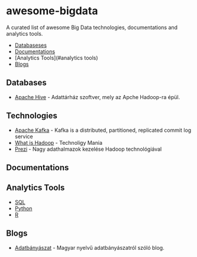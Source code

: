 # awesome-bigdata
A curated list of awesome Big Data technologies, documentations and analytics tools.

- [Databaseses](#databases)
- [Documentations](#documentations)
- [Analytics Tools](#analytics tools)
- [Blogs](#blogs)

## Databases
- [Apache Hive](https://cwiki.apache.org/confluence/display/Hive/GettingStarted) - Adattárház szoftver, mely az Apche Hadoop-ra épül.

## Technologies
- [Apache Kafka](http://kafka.apache.org/documentation.html#introduction) - Kafka is a distributed, partitioned, replicated commit log service
- [What is Hadoop](http://www.technology-mania.com/2011/03/understanding-what-is-hadoop.html) - Technoligy Mania
- [Prezi](https://prezi.com/lyudnveyjfp6/nagy-adathalmazok-kezelese-hadoop-technologiakkal/) - Nagy adathalmazok kezelése Hadoop technológiával

## Documentations

## Analytics Tools
- [SQL](https://github.com/budacsik/awesome-sql)
- [Python](https://github.com/budacsik/awesome-python)
- [R](https://github.com/budacsik/awesome-r)

## Blogs
- [Adatbányászat](http://adatbanyaszat.blog.hu/) - Magyar nyelvű adatbányászatról szóló blog.
